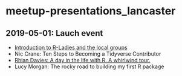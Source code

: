 # meetup-presentations_lancaster

## 2019-05-01: Lauch event

* [Introduction to R-Ladies and the local groups](https://trianglegirl.github.io/presentations/2019-05-01-introducing-rladies-lancaster/introducing-rladies-lancaster.html#1)
* Nic Crane: Ten Steps to Becoming a Tidyverse Contributor
* [Rhian Davies: A day in the life with R. A whirlwind tour.]()
* Lucy Morgan: The rocky road to building my first R package
